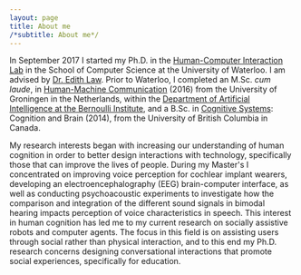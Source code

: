 ```yaml
---
layout: page
title: About me
/*subtitle: About me*/
---
```


In September 2017 I started my Ph.D. in the [Human-Computer Interaction Lab](http://hci-cs.cs.uwaterloo.ca/) in the School of Computer Science at the University of Waterloo. I am advised by [Dr. Edith Law](http://edithlaw.ca/). Prior to Waterloo, I completed an M.Sc. _cum laude_, in [Human-Machine Communication](http://www.rug.nl/masters/human-machine-communication/) (2016) from the University of Groningen in the Netherlands, within the [Department of Artificial Intelligence at the Bernoulli Institute](https://www.rug.nl/research/bernoulli/research/departments), and a B.Sc. in [Cognitive Systems](https://cogsys.ubc.ca/about-cogs-2/): Cognition and Brain (2014), from the University of British Columbia in Canada. 

My research interests began with increasing our understanding of human cognition in order to better design interactions with technology, specifically those that can improve the lives of people. During my Master's I concentrated on improving voice perception for cochlear implant wearers, developing an electroencephalography (EEG) brain-computer interface, as well as conducting psychoacoustic experiments to investigate how the comparison and integration of the different sound signals in bimodal hearing impacts perception of voice characteristics in speech. This interest in human cognition has led me to my current research on socially assistive robots and computer agents. The focus in this field is on assisting users through social rather than physical interaction, and to this end my Ph.D. research concerns designing conversational interactions that promote social experiences, specifically for education.



